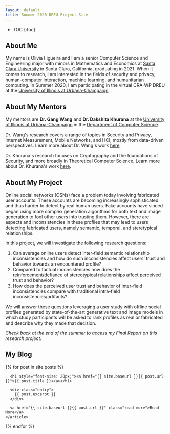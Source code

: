 ```yaml
---
layout: default
title: Summer 2020 DREU Project Site
---
```


* TOC
{:toc}

## About Me

My name is Olivia Figueira and I am a senior Computer Science and Engineering major with minors in Mathematics and Economics at [Santa Clara University](https://www.scu.edu/) in Santa Clara, California, graduating in 2021. When it comes to research, I am interested in the fields of security and privacy, human-computer interaction, machine learning, and humanitarian computing. In Summer 2020, I am participating in the virtual CRA-WP DREU at the [University of Illinois at Urbana-Champaign](https://illinois.edu/).

## About My Mentors

My mentors are **Dr. Gang Wang** and **Dr. Dakshita Khurana** at the [University of Illinois at Urbana-Champaign](https://illinois.edu/) in the [Department of Computer Science](https://cs.illinois.edu/). 

Dr. Wang's research covers a range of topics in Security and Privacy, Internet Measurement, Mobile Networks, and HCI, mostly from data-driven perspectives. Learn more about Dr. Wang's work [here](https://gangw.cs.illinois.edu/).

Dr. Khurana's research focuses on Cryptography and the foundations of Security, and more broadly in Theoretical Computer Science. Learn more about Dr. Khurana's work [here](https://www.dakshitakhurana.com/).

## About My Project

Online social networks (OSNs) face a problem today involving fabricated user accounts. These accounts are becoming increasingly sophisticated and thus harder to detect by real human users. Fake accounts have sinced began using more complex generation algorithms for both text and image generation to fool other users into trusting them. However, there are aspects and inconsistencies in these profiles that may lead to users detecting fabricated users, namely semantic, temporal, and steretypical relationships.

In this project, we will investigate the following research questions:
1. Can average online users detect inter-field semantic relationship inconsistencies and how do such inconsistencies affect users’ trust and behavior towards an encountered profile?
2. Compared to factual inconsistencies how does the reinforcement/defiance of stereotypical relationships affect perceived trust and behavior?
3. How does the perceived user trust and behavior of inter-field inconsistencies compare with traditional intra-field inconsistencies/artifacts?

We will answer these questions leveraging a user study with offline social profiles generated by state-of-the-art generative text and image models in which study participants will be asked to rank profiles as real or fabricated and describe why they made that decision.

*Check back at the end of the summer to access my Final Report on this research project.*

<!-- [My Final Report](files/finalreport.pdf) -->

## My Blog

<!-- Visit this page to check out my [blog](blog.html) where I post weekly updates during my DREU experience. -->

<div class="posts">
  {% for post in site.posts %}
    <article class="post">

      <h1 style="font-size: 20px;"><a href="{{ site.baseurl }}{{ post.url }}">{{ post.title }}</a></h1>

      <div class="entry">
        {{ post.excerpt }}
      </div>

      <a href="{{ site.baseurl }}{{ post.url }}" class="read-more">Read More</a>
    </article>
  {% endfor %}
</div>
